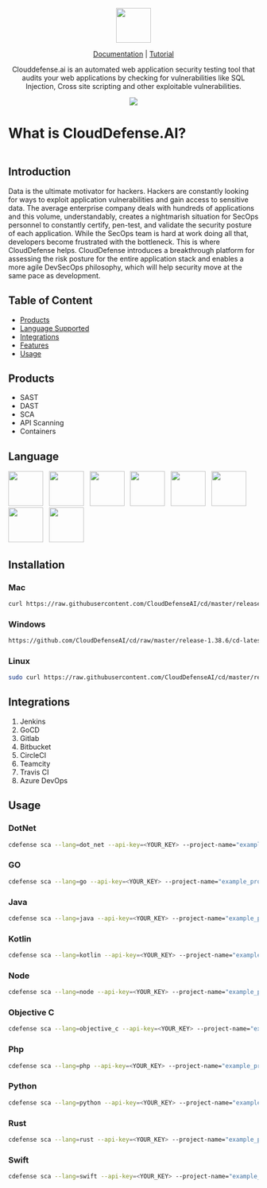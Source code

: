 
<p align="center"> 
 <a href="https://clouddefense.ai/" target="_blank">
<img height=70px src="https://user-images.githubusercontent.com/23183124/108589836-2a722b00-7382-11eb-9465-6620a00c9252.PNG" alt="" class="logo---vertical">
 </a>
 </p>
<p align="center"> 
 <a href="https://clouddefense.gitbook.io/clouddefense" rel="nofollow" class="rich-diff-level-one">Documentation</a> | <a href="https://clouddefense.gitbook.io/clouddefense" rel="nofollow" class="rich-diff-level-one">Tutorial</a>
</p>
<p align="center"> 
Clouddefense.ai is an automated web application security testing tool that audits your web applications by checking for vulnerabilities like SQL Injection, Cross site scripting and other exploitable vulnerabilities.
 </p>
 
<p align="center">
 <a href="http://clouddefense.ai/" alt="Contributors">
        <img src="https://img.shields.io/badge/Downloads-1.69M-<COLOR>.svg" /></a>
 </p>

# What is CloudDefense.AI?
<p align="center"> 
<img src="https://user-images.githubusercontent.com/23183124/109674528-ced14a00-7b98-11eb-84c7-abf7b8548281.PNG" alt="" class="logo---vertical">
</p>


## Introduction
Data is the ultimate motivator for hackers. Hackers are constantly looking for ways to exploit application vulnerabilities and gain access to sensitive data. The average enterprise company deals with hundreds of applications and this volume, understandably, creates a nightmarish situation for SecOps personnel to constantly certify, pen-test, and validate the security posture of each application. While the SecOps team is hard at work doing all that, developers become frustrated with the bottleneck. This is where CloudDefense helps. CloudDefense introduces a breakthrough platform for assessing the risk posture for the entire application stack and enables a more agile DevSecOps philosophy, which will help security move at the same pace as development.

## Table of Content
<ul>
 <li>
    <a href="#products">Products</a>
 </li>
 <li>
  <a href="#language">Language Supported</a>
 </li>
 <li>
 <a href="#integrations">Integrations</a></li>
 <li>
  <a href="#features">Features</a></li>
 </li>
 <li>
  <a href="#usage">Usage</a></li>
 </li>
</ul>

## Products
 - SAST
 - DAST
 - SCA
 - API Scanning
 - Containers 

## Language
<p float="left">
<img height=70px src="https://user-images.githubusercontent.com/23183124/109679420-620c7e80-7b9d-11eb-87b0-f49c29961c1d.png" alt="" class="logo---vertical">&nbsp;&nbsp;
<img height=70px src="https://user-images.githubusercontent.com/23183124/109680341-3b027c80-7b9e-11eb-9414-57829a9006c7.png" alt="" class="logo---vertical">&nbsp;&nbsp;
<img height=70px src="https://user-images.githubusercontent.com/23183124/109680350-3ccc4000-7b9e-11eb-899a-21fd3f216e19.png" alt="" class="logo---vertical">&nbsp;&nbsp;
<img height=70px src="https://user-images.githubusercontent.com/23183124/109680356-3d64d680-7b9e-11eb-8b09-8da7de442fba.png" alt="" class="logo---vertical">&nbsp;&nbsp;
<img height=70px src="https://user-images.githubusercontent.com/23183124/109680358-3dfd6d00-7b9e-11eb-82a1-d65c853c22d5.png" alt="" class="logo---vertical">&nbsp;&nbsp;
<img height=70px src="https://user-images.githubusercontent.com/23183124/109680361-3e960380-7b9e-11eb-99b5-95d01611d6d7.png" alt="" class="logo---vertical">&nbsp;&nbsp;
<img height=70px src="https://user-images.githubusercontent.com/23183124/109680364-3e960380-7b9e-11eb-954c-5902be1115f8.png" alt="" class="logo---vertical">&nbsp;&nbsp;
<img height=70px src="https://user-images.githubusercontent.com/23183124/109680369-3f2e9a00-7b9e-11eb-8a72-520cdddc41c7.png" alt="" class="logo---vertical">&nbsp;&nbsp;
</p>

## Installation

### Mac

```sh
curl https://raw.githubusercontent.com/CloudDefenseAI/cd/master/release-1.38.6/cd-latest-mac-x64.tar.gz > /tmp/cd-latest-mac-x64.tar.gz && tar -C /usr/local/bin -xzf /tmp/cd-latest-mac-x64.tar.gz && chmod +x /usr/local/bin/cdefense
```
### Windows

```sh
https://github.com/CloudDefenseAI/cd/raw/master/release-1.38.6/cd-latest-windows.exe.tar.gz
```
### Linux

```sh
sudo curl https://raw.githubusercontent.com/CloudDefenseAI/cd/master/release-1.38.6/cd-latest-linux-x64.tar.gz > /tmp/cd-latest-linux-x64.tar.gz && tar -C /usr/local/bin -xzf /tmp/cd-latest-linux-x64.tar.gz && chmod +x /usr/local/bin/cdefense
```
## Integrations
<ol>
 <li>
  Jenkins
 </li>
  <li>
  GoCD
 </li>
  <li>
  Gitlab
 </li>
  <li>
  Bitbucket
 </li>
  <li>
  CircleCI
 </li>
  <li>
  Teamcity
 </li>
  <li>
  Travis CI
 </li>
  <li>
  Azure DevOps
 </li>
</ol>

## Usage
### DotNet
```bash
cdefense sca --lang=dot_net --api-key=<YOUR_KEY> --project-name="example_project" 
```
### GO
```bash
cdefense sca --lang=go --api-key=<YOUR_KEY> --project-name="example_project" 
```
### Java
```bash
cdefense sca --lang=java --api-key=<YOUR_KEY> --project-name="example_project" 
```
### Kotlin
```bash
cdefense sca --lang=kotlin --api-key=<YOUR_KEY> --project-name="example_project" 
```
### Node
```bash
cdefense sca --lang=node --api-key=<YOUR_KEY> --project-name="example_project" 
```
### Objective C
```bash
cdefense sca --lang=objective_c --api-key=<YOUR_KEY> --project-name="example_project" 
```
### Php
```bash
cdefense sca --lang=php --api-key=<YOUR_KEY> --project-name="example_project" 
```
### Python
```bash
cdefense sca --lang=python --api-key=<YOUR_KEY> --project-name="example_project" 
```
### Rust 
```bash
cdefense sca --lang=rust --api-key=<YOUR_KEY> --project-name="example_project" 
```
### Swift
```bash
cdefense sca --lang=swift --api-key=<YOUR_KEY> --project-name="example_project" 
```
